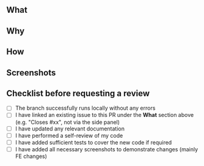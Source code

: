 ## What

## Why

## How

## Screenshots

## Checklist before requesting a review

- [ ] The branch successfully runs locally without any errors
- [ ] I have linked an existing issue to this PR under the **What** section above (e.g. "Closes #xx", not via the side panel)
- [ ] I have updated any relevant documentation
- [ ] I have performed a self-review of my code
- [ ] I have added sufficient tests to cover the new code if required
- [ ] I have added all necessary screenshots to demonstrate changes (mainly FE changes)

